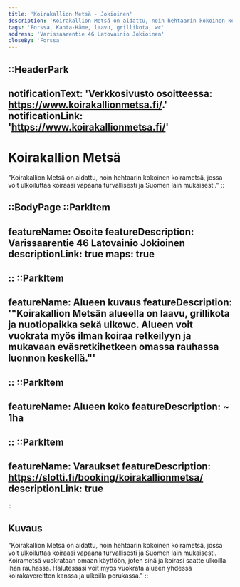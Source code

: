 ```yaml
---
title: 'Koirakallion Metsä - Jokioinen'
description: 'Koirakallion Metsä on aidattu, noin hehtaarin kokoinen koirametsä, jossa voit ulkoiluttaa koiraasi vapaana turvallisesti ja Suomen lain mukaisesti.'
tags: 'Forssa, Kanta-Häme, laavu, grillikota, wc'
address: 'Varissaarentie 46 Latovainio Jokioinen'
closeBy: 'Forssa'
---
```


::HeaderPark
---

notificationText: 'Verkkosivusto osoitteessa: https://www.koirakallionmetsa.fi/.'
notificationLink: 'https://www.koirakallionmetsa.fi/'
---
# Koirakallion Metsä
"Koirakallion Metsä on aidattu, noin hehtaarin kokoinen koirametsä, jossa voit ulkoiluttaa koiraasi vapaana turvallisesti ja Suomen lain mukaisesti."
::

::BodyPage
::ParkItem
---
featureName: Osoite
featureDescription: Varissaarentie 46 Latovainio Jokioinen
descriptionLink: true
maps: true
---
::
::ParkItem
---
featureName: Alueen kuvaus
featureDescription: '"Koirakallion Metsän alueella on laavu, grillikota ja nuotiopaikka sekä ulkowc. Alueen voit vuokrata myös ilman koiraa retkeilyyn ja mukavaan eväsretkihetkeen omassa rauhassa luonnon keskellä."'
---
::
::ParkItem
---
featureName: Alueen koko
featureDescription: ~ 1ha
---
::
::ParkItem
---
featureName: Varaukset
featureDescription: https://slotti.fi/booking/koirakallionmetsa/
descriptionLink: true
---
::
## Kuvaus
"Koirakallion Metsä on aidattu, noin hehtaarin kokoinen koirametsä, jossa voit ulkoiluttaa koiraasi vapaana turvallisesti ja Suomen lain mukaisesti. Koirametsä vuokrataan omaan käyttöön, joten sinä ja koirasi saatte ulkoilla ihan rauhassa. Halutessasi voit myös vuokrata alueen yhdessä koirakavereitten kanssa ja ulkoilla porukassa."
::